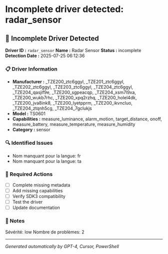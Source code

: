 # Incomplete driver detected: radar_sensor

## 🚨 Incomplete Driver Detected

**Driver ID :** `radar_sensor`
**Name :** Radar Sensor
**Status :** incomplete
**Detection Date :** 2025-07-25 06:12:36

### 📋 Driver Information
- **Manufacturer :** _TZE200_ztc6ggyl, _TZE201_ztc6ggyl, _TZE202_ztc6ggyl, _TZE203_ztc6ggyl, _TZE204_ztc6ggyl, _TZE204_qasjif9e, _TZE200_sgpeacqp, _TZE204_xsm7l9xa, _TZE200_wukb7rhc, _TZE200_xpq2rzhq, _TZE200_holel4dk, _TZE200_jva8ink8, _TZE200_lyetpprm, _TZE200_ikvncluo, _TZE204_ztqnh5cg, _TZE204_7gclukjs
- **Model :** TS0601
- **Capabilities :** measure_luminance, alarm_motion, target_distance, onoff, measure_battery, measure_temperature, measure_humidity
- **Category :** sensor

### 🔍 Identified Issues
- Nom manquant pour la langue: fr
- Nom manquant pour la langue: ta

### 🎯 Required Actions
- [ ] Complete missing metadata
- [ ] Add missing capabilities
- [ ] Verify SDK3 compatibility
- [ ] Test the driver
- [ ] Update documentation

### 📝 Notes
Sévérité: low
Nombre de problèmes: 2

---
*Generated automatically by GPT-4, Cursor, PowerShell*

